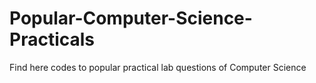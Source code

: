 # Popular-Computer-Science-Practicals
Find here codes to popular practical lab questions of Computer Science
